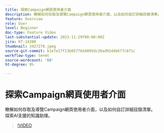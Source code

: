 ```yaml
---
title: 探索Campaign網頁使用者介面
description: 瞭解如何存取及導覽Campaign網頁使用者介面，以及如何自訂詳細目錄清單。 探索AI支援的知識助理。
feature: Overview
role: User
level: Beginner
doc-type: Feature Video
last-substantial-update: 2023-11-29T00:00:00Z
jira: KT-14388
thumbnail: 3427278.jpeg
source-git-commit: b1e7e17f13b05776d4895dc20ad92d4b677c071c
workflow-type: tm+mt
source-wordcount: '60'
ht-degree: 0%

---
```



# 探索Campaign網頁使用者介面

瞭解如何存取及導覽Campaign網頁使用者介面，以及如何自訂詳細目錄清單。 探索AI支援的知識助理。

>[!VIDEO](https://video.tv.adobe.com/v/3427278/?learn=on)
